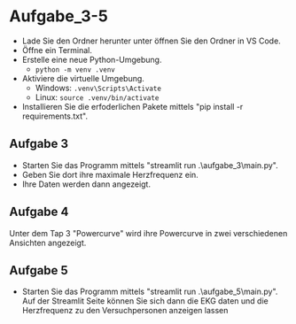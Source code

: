 # Aufgabe_3-5

- Lade Sie den Ordner herunter unter öffnen Sie den Ordner in VS Code.
- Öffne ein Terminal.
- Erstelle eine neue Python-Umgebung.
    - `python -m venv .venv`
- Aktiviere die virtuelle Umgebung.
    - Windows: `.venv\Scripts\Activate`
    - Linux: `source .venv/bin/activate`
- Installieren Sie die erfoderlichen Pakete mittels "pip install -r requirements.txt".

## Aufgabe 3

- Starten Sie das Programm mittels "streamlit run .\aufgabe_3\main.py".
- Geben Sie dort ihre maximale Herzfrequenz ein.
- Ihre Daten werden dann angezeigt.

## Aufgabe 4

Unter dem Tap 3 "Powercurve" wird ihre Powercurve in zwei verschiedenen Ansichten angezeigt.


## Aufgabe 5
- Starten Sie das Programm mittels "streamlit run .\aufgabe_5\main.py".
Auf der Streamlit Seite können Sie sich dann die EKG daten und die Herzfrequenz zu den Versuchpersonen anzeigen lassen


